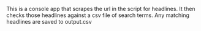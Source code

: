 This is a console app that scrapes the url in the script for headlines. It then checks those headlines against a csv file of search terms. Any matching headlines are saved to output.csv

